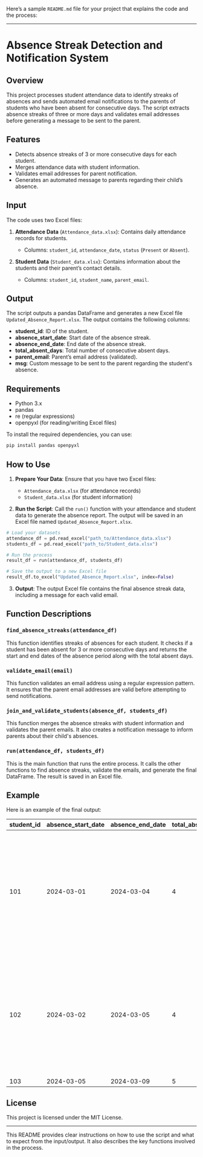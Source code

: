 Here’s a sample `README.md` file for your project that explains the code and the process:

---

# Absence Streak Detection and Notification System

## Overview

This project processes student attendance data to identify streaks of absences and sends automated email notifications to the parents of students who have been absent for consecutive days. The script extracts absence streaks of three or more days and validates email addresses before generating a message to be sent to the parent.

## Features
- Detects absence streaks of 3 or more consecutive days for each student.
- Merges attendance data with student information.
- Validates email addresses for parent notification.
- Generates an automated message to parents regarding their child’s absence.

## Input
The code uses two Excel files:
1. **Attendance Data** (`Attendance_data.xlsx`): Contains daily attendance records for students.
   - Columns: `student_id`, `attendance_date`, `status` (`Present` or `Absent`).
   
2. **Student Data** (`Student_data.xlsx`): Contains information about the students and their parent’s contact details.
   - Columns: `student_id`, `student_name`, `parent_email`.

## Output
The script outputs a pandas DataFrame and generates a new Excel file `Updated_Absence_Report.xlsx`. The output contains the following columns:
- **student_id**: ID of the student.
- **absence_start_date**: Start date of the absence streak.
- **absence_end_date**: End date of the absence streak.
- **total_absent_days**: Total number of consecutive absent days.
- **parent_email**: Parent’s email address (validated).
- **msg**: Custom message to be sent to the parent regarding the student's absence.

## Requirements

- Python 3.x
- pandas
- re (regular expressions)
- openpyxl (for reading/writing Excel files)

To install the required dependencies, you can use:
```bash
pip install pandas openpyxl
```

## How to Use

1. **Prepare Your Data**:
   Ensure that you have two Excel files:
   - `Attendance_data.xlsx` (for attendance records)
   - `Student_data.xlsx` (for student information)

2. **Run the Script**:
   Call the `run()` function with your attendance and student data to generate the absence report. The output will be saved in an Excel file named `Updated_Absence_Report.xlsx`.

```python
# Load your datasets
attendance_df = pd.read_excel("path_to/Attendance_data.xlsx")
students_df = pd.read_excel("path_to/Student_data.xlsx")

# Run the process
result_df = run(attendance_df, students_df)

# Save the output to a new Excel file
result_df.to_excel("Updated_Absence_Report.xlsx", index=False)
```

3. **Output**:
   The output Excel file contains the final absence streak data, including a message for each valid email.

## Function Descriptions

### `find_absence_streaks(attendance_df)`
This function identifies streaks of absences for each student. It checks if a student has been absent for 3 or more consecutive days and returns the start and end dates of the absence period along with the total absent days.

### `validate_email(email)`
This function validates an email address using a regular expression pattern. It ensures that the parent email addresses are valid before attempting to send notifications.

### `join_and_validate_students(absence_df, students_df)`
This function merges the absence streaks with student information and validates the parent emails. It also creates a notification message to inform parents about their child's absences.

### `run(attendance_df, students_df)`
This is the main function that runs the entire process. It calls the other functions to find absence streaks, validate the emails, and generate the final DataFrame. The result is saved in an Excel file.

## Example

Here is an example of the final output:

| student_id | absence_start_date | absence_end_date | total_absent_days | parent_email            | msg                                                                                              |
|------------|--------------------|------------------|-------------------|-------------------------|--------------------------------------------------------------------------------------------------|
| 101        | 2024-03-01          | 2024-03-04       | 4                 | alice_parent@example.com | Dear Parent, your child Alice Johnson was absent from 2024-03-01 to 2024-03-04 for 4 days.        |
| 102        | 2024-03-02          | 2024-03-05       | 4                 | bob_parent@example.com   | Dear Parent, your child Bob Smith was absent from 2024-03-02 to 2024-03-05 for 4 days.            |
| 103        | 2024-03-05          | 2024-03-09       | 5                 | None                    | None                                                                                             |

## License
This project is licensed under the MIT License.

--- 

This README provides clear instructions on how to use the script and what to expect from the input/output. It also describes the key functions involved in the process.

